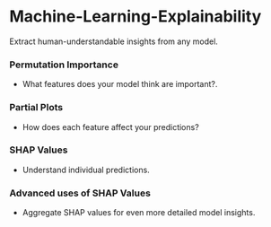 # Machine-Learning-Explainability
Extract human-understandable insights from any model.

### Permutation Importance
* What features does your model think are important?.
### Partial Plots
* How does each feature affect your predictions?
### SHAP Values
* Understand individual predictions.
### Advanced uses of SHAP Values
* Aggregate SHAP values for even more detailed model insights.
